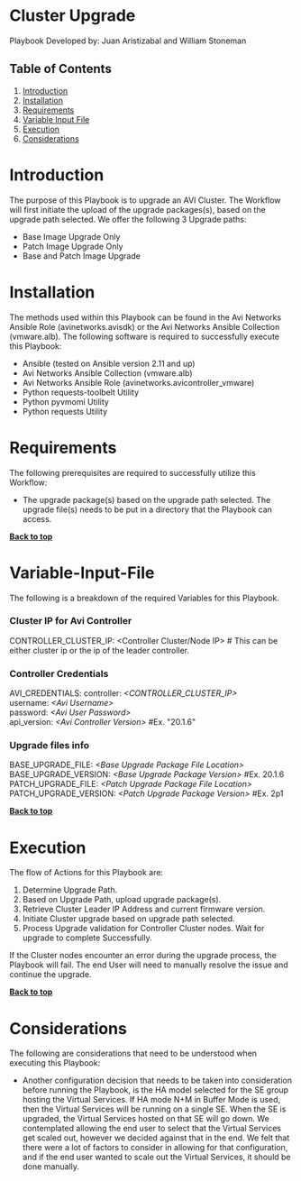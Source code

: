 # Cluster Upgrade

Playbook Developed by:  Juan Aristizabal and William Stoneman</br>


## Table of Contents
1.	[Introduction](#Introduction)
1.	[Installation](#Installation)
1.	[Requirements](#Requirements)
1.	[Variable Input File](#Variable-Input-File)
1.	[Execution](#Execution)
1.	[Considerations](#Considerations)




# Introduction

The purpose of this Playbook is to upgrade an AVI Cluster. The Workflow will first initiate the upload of the upgrade packages(s), based on the upgrade path selected. We offer the following 3 Upgrade paths:

* Base Image Upgrade Only
* Patch Image Upgrade Only
* Base and Patch Image Upgrade

# Installation

The methods used within this Playbook can be found in the Avi Networks Ansible Role (avinetworks.avisdk) or the Avi Networks Ansible Collection (vmware.alb). The following software is required to successfully execute this Playbook:

- Ansible (tested on Ansible version 2.11 and up)
- Avi Networks Ansible Collection (vmware.alb)
- Avi Networks Ansible Role (avinetworks.avicontroller_vmware)
- Python requests-toolbelt Utility
- Python pyvmomi Utility
- Python requests Utility

# Requirements

The following prerequisites are required to successfully utilize this Workflow:

* The upgrade package(s) based on the upgrade path selected. The upgrade file(s) needs to be put in a directory that the Playbook can access.



**[Back to top](#table-of-contents)**


# Variable-Input-File

The following is a breakdown of the required Variables for this Playbook.

### Cluster IP for Avi Controller
CONTROLLER_CLUSTER_IP: <Controller Cluster/Node IP> # This can be either cluster ip or the ip of the leader controller.

### Controller Credentials
AVI_CREDENTIALS:
  controller: *\<CONTROLLER_CLUSTER_IP\>*</br> 
  username: *\<Avi Username\>*</br>
  password: *\<Avi User Password\>*</br>
  api_version: *\<Avi Controller Version\>* #Ex. "20.1.6"

### Upgrade files info
BASE_UPGRADE_FILE: *\<Base Upgrade Package File Location\>*</br>
BASE_UPGRADE_VERSION: *\<Base Upgrade Package Version\>* #Ex. 20.1.6</br>
PATCH_UPGRADE_FILE: *\<Patch Upgrade Package File Location\>*</br>
PATCH_UPGRADE_VERSION: *\<Patch Upgrade Package Version\>* #Ex. 2p1



**[Back to top](#table-of-contents)**

# Execution

The flow of Actions for this Playbook are:

1.	Determine Upgrade Path.
2.	Based on Upgrade Path, upload upgrade package(s). 
3.	Retrieve Cluster Leader IP Address and current firmware version.
4.	Initiate Cluster upgrade based on upgrade path selected.
5.	Process Upgrade validation for Controller Cluster nodes. Wait for upgrade to complete Successfully.


If the Cluster nodes encounter an error during the upgrade process, the Playbook will fail. The end User will need to manually resolve the issue and continue the upgrade. 


**[Back to top](#table-of-contents)**

# Considerations

The following are considerations that need to be understood when executing this Playbook:

* Another configuration decision that needs to be taken into consideration before running the Playbook, is the HA model selected for the SE group hosting the Virtual Services. If HA mode N+M in Buffer Mode is used, then the Virtual Services will be running on a single SE. When the SE is upgraded, the Virtual Services hosted on that SE will go down. We contemplated allowing the end user to select that the Virtual Services get scaled out, however we decided against that in the end. We felt that there were a lot of factors to consider in allowing for that configuration, and if the end user wanted to scale out the Virtual Services, it should be done manually.


